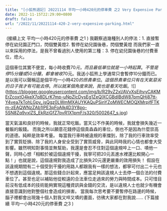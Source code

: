 ```yaml
---
title: "[小狐熊週記] 20221114 平均一小時420元的停車費 之2 Very Expensive Parking Fees -2"
date: 2022-11-15T22:29:00+0800
draft: false
url: "/2022/11/20221114-420-2-very-expensive-parking.html"
---
```


 (接續上文 平均一小時420元的停車費 之1 )
我觀察過幾種別人的停法：1. 直接暫停在幼兒園正門口，閃個雙黃燈2. 暫停在幼兒園後巷，閃個雙黃燈
而我們家一直以來採用的停法，是我不曾看過別人使用的第三種：3. 停在幼兒園後巷的付費車位，熄火。

這個車位其實不便宜，每小時收費$70元，而且最低單位就是一小時起算。不管是停15分鐘或50分鐘，都會被收$70元。我送小狐熊上學通常只會暫停10分鐘而已。是以我可以聲稱這是個平均一小時$420的昂貴車位。
這個昂貴車位只有在天氣惡劣的日子我才有可能去停。所以就某個角度來說，我也是看天吃飯。![]($https://blogger.googleusercontent.com/img/b/R29vZ2xl/AVvXsEihvyCAKMErZcoxtO4keX7q8DLrK7mp-uNpZlcDysEg1ZeQlXCGBdIBdW87pmQHj87tt-Y4vea7kTohLGpy_jsQgz0LWmMXAUYKAQuPSinYZoMWECMOQXMrpjfFTKm-zEAQWNzZAb1IPE3pFoAIk4D3Y8po-5SN8Zq9vxlZS_EkRziGfZ7pvR1X1pmF/s320/5002647_s.jpg)


當天氣溫和良好的時候，我就正常吃飯。當天公不作美的時候，我就會損失幾近一餐飯的飯錢。
而我之所以願意花錢停這個貴森森的車位，倒也不是因為什麼崇高的道德。純粹是效率考量。
每當我行車時被違規的車擋到，除了我的行車效率受到了實質貶損、除了我的人身安全受到了實質威脅，與此同時我的心情也都會大受影響。雖然明知對事情並無幫助，我還是會忍不住對這個違規啐上一口、嘖他一聲，同時心想「相較於被這個違規干擾，我寧可把20元丟進水裡還比較開心一點！」也就是說，這個違規對我造成了比損失20元還更嚴重的效用損失！
假設在該違規期間有二十個受到干擾的用路人都跟我有一樣的想法，都寧可付出二十元也不想遇到這個違規。那這些錢合計起來，應當足夠該違規人士去停一個合法的付費車位了。甚至也足以補貼他從較遠的合法車位走過來的勞力與時間成本。只可惜目前沒有低成本的技術能夠實現這種資訊與金錢的交流，是以違規人士也就少有機會直接意識到他對整個社會造成的損害。
當我每次思考要不要暫停在路邊的時候，腦子裡都會出現幾十個人對我又啐又嘖的畫面，彷彿大家都在對我說……
(下篇接續 平均一小時420元的停車費 之3 )


